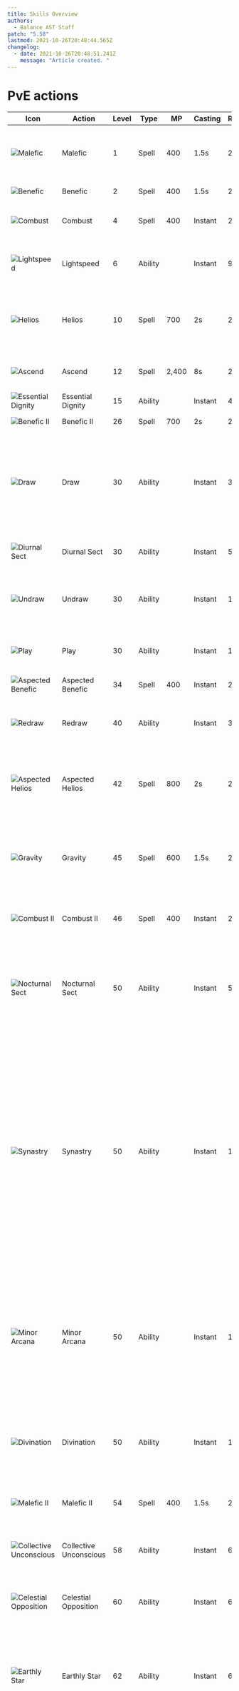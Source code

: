 ```yaml
---
title: Skills Overview
authors:
  - Balance AST Staff
patch: "5.58"
lastmod: 2021-10-26T20:48:44.565Z
changelog:
  - date: 2021-10-26T20:48:51.241Z
    message: "Article created. "
---
```

# PvE actions

| Icon                                                                  | Action                 | Level | Type    | MP    | Casting | Recast | Description                                                                                                                                                                                                                               |
| --------------------------------------------------------------------- | ---------------------- | ----- | ------- | ----- | ------- | ------ | ----------------------------------------------------------------------------------------------------------------------------------------------------------------------------------------------------------------------------------------- |
| ![Malefic](https://xivapi.com/i/003000//003120_hr1.png)               | Malefic                | 1     | Spell   | 400   | 1.5s    | 2.5s   | Deals unaspected damage with a potency of 150.                                                                                                                                                                                            |
| ![Benefic](https://xivapi.com/i/003000/003126_hr1.png)                | Benefic                | 2     | Spell   | 400   | 1.5s    | 2.5s   | Restores target's HP.                                                                                                                                                                                                                     |
| ![Combust](https://xivapi.com/i/003000/003124_hr1.png)                | Combust                | 4     | Spell   | 400   | Instant | 2.5s   | Deals unaspected damage over time.                                                                                                                                                                                                        |
| ![Lightspeed](https://xivapi.com/i/003000/003135_hr1.png)             | Lightspeed             | 6     | Ability |       | Instant | 90s    | Reduces cast times for spells by 2.5 seconds.                                                                                                                                                                                             |
| ![Helios](https://xivapi.com/i/003000/003129_hr1.png)                 | Helios                 | 10    | Spell   | 700   | 2s      | 2.5s   | Restores own HP and the HP of all nearby party members.                                                                                                                                                                                   |
| ![Ascend](https://xivapi.com/i/003000/003132_hr1.png)                 | Ascend                 | 12    | Spell   | 2,400 | 8s      | 2.5s   | Resurrects target to a weakened state.                                                                                                                                                                                                    |
| ![Essential Dignity](https://xivapi.com/i/003000/003141_hr1.png)      | Essential Dignity      | 15    | Ability |       | Instant | 40s    | Restores target's HP.                                                                                                                                                                                                                     |
| ![Benefic II](https://xivapi.com/i/003000/003128_hr1.png)             | Benefic II             | 26    | Spell   | 700   | 2s      | 2.5s   | Restores target's HP.                                                                                                                                                                                                                     |
| ![Draw](https://xivapi.com/i/003000/003101_hr1.png)                   | Draw                   | 30    | Ability |       | Instant | 30s    | Draw a Card (arcanum) from your divining deck. Only one arcanum can be drawn at a time.                                                                                                                                                   |
| ![Diurnal Sect](https://xivapi.com/i/003000/003133_hr1.png)           | Diurnal Sect           | 30    | Ability |       | Instant | 5s     | Adds Regen to certain actions.                                                                                                                                                                                                            |
| ![Undraw](https://xivapi.com/i/003000/003108_hr1.png)                 | Undraw                 | 30    | Ability |       | Instant | 1s     | Return the currently drawn arcanum back to the deck.                                                                                                                                                                                      |
| ![Play](https://xivapi.com/i/003000/003102_hr1.png)                   | Play                   | 30    | Ability |       | Instant | 1s     | Triggers the effect of your drawn arcanum.                                                                                                                                                                                                |
| ![Aspected Benefic](https://xivapi.com/i/003000/003127_hr1.png)       | Aspected Benefic       | 34    | Spell   | 400   | Instant | 2.5s   | Restores target's HP.                                                                                                                                                                                                                     |
| ![Redraw](https://xivapi.com/i/003000/003105_hr1.png)                 | Redraw                 | 40    | Ability |       | Instant | 30s    | Draws a different arcanum from your deck. Three charges.                                                                                                                                                                                                 |
| ![Aspected Helios](https://xivapi.com/i/003000/003130_hr1.png)        | Aspected Helios        | 42    | Spell   | 800   | 2s      | 2.5s   | Restores own HP and the HP of all nearby party members.                                                                                                                                                                                   |
| ![Gravity](https://xivapi.com/i/003000/003123_hr1.png)                | Gravity                | 45    | Spell   | 600   | 1.5s    | 2.5s   | Deals unaspected damage with a potency of 140 to target and all enemies nearby it.                                                                                                                                                        |
| ![Combust II](https://xivapi.com/i/003000/003125_hr1.png)             | Combust II             | 46    | Spell   | 400   | Instant | 2.5s   | Deals unaspected damage over time.                                                                                                                                                                                                        |
| ![Nocturnal Sect](https://xivapi.com/i/003000/003134_hr1.png)         | Nocturnal Sect         | 50    | Ability |       | Instant | 5s     | Adds a damage-nullifying barrier to certain actions. Also increases MP cost of Aspected Benefic.                                                                                                                                          |
| ![Synastry](https://xivapi.com/i/003000/003139_hr1.png)               | Synastry               | 50    | Ability |       | Instant | 120s   | Generate an aetheric bond with target party member. Each time you cast a single-target healing spell on yourself or a party member, the party member with whom you have the bond will also recover HP equaling 40% of the original spell. |
| ![Minor Arcana](https://xivapi.com/i/003000/003106_hr1.png)           | Minor Arcana           | 50    | Ability |       | Instant | 1s     | Converts currently drawn arcanum into the Lord of Crowns when Balance, Arrow, or Spear, or the Lady of Crowns when Bole, Ewer, or Spire.                                                                                                  |
| ![Divination](https://xivapi.com/i/003000/003553_hr1.png)             | Divination             | 50    | Ability |       | Instant | 120s   | Increases damage dealt by self and nearby party members.                                                                                                                                                                                  |
| ![Malefic II](https://xivapi.com/i/003000/003122_hr1.png)             | Malefic II             | 54    | Spell   | 400   | 1.5s    | 2.5s   | Deals unaspected damage with a potency of 170.                                                                                                                                                                                            |
| ![Collective Unconscious](https://xivapi.com/i/003000/003140_hr1.png) | Collective Unconscious | 58    | Ability |       | Instant | 60s    | Creates a celestial ring around the caster.                                                                                                                                                                                               |
| ![Celestial Opposition](https://xivapi.com/i/003000//003142_hr1.png)  | Celestial Opposition   | 60    | Ability |       | Instant | 60s    | Restores own HP and the HP of all nearby party members.                                                                                                                                                                                   |
| ![Earthly Star](https://xivapi.com/i/003000/003143_hr1.png)           | Earthly Star           | 62    | Ability |       | Instant | 60s    | Deploys an Earthly Star in the designated area and grants the effect of Earthly Dominance.                                                                                                                                                |
| ![Stellar Detonation](https://xivapi.com/i/003000/003144_hr1.png)     | Stellar Detonation     | 62    | Ability |       | Instant | 3s     | While under the effect of Earthly Dominance, detonates the currently deployed Earthly Star creating a Stellar Burst that deals unaspected damage with a potency of 100 to all nearby enemies.                                             |
| ![Malefic III](https://xivapi.com/i/003000/003145_hr1.png)            | Malefic III            | 64    | Spell   | 400   | 1.5s    | 2.5s   | Deals unaspected damage with a potency of 210.                                                                                                                                                                                            |
| ![Sleeve Draw](https://xivapi.com/i/003000/003107_hr1.png)            | Sleeve Draw            | 70    | Ability |       | Instant | 180s   | Draws a card (arcanum) from your divining deck, different from seals you have already obtained.                                                                                                                                                                                           |
| ![Combust III](https://xivapi.com/i/003000/003554_hr1.png)            | Combust III            | 72    | Spell   | 400   | Instant | 2.5s   | Deals unaspected damage over time.                                                                                                                                                                                                        |
| ![Malefic IV](https://xivapi.com/i/003000/003555_hr1.png)             | Malefic IV             | 72    | Spell   | 400   | 1.5s    | 2.5s   | Deals unaspected damage with a potency of 250.                                                                                                                                                                                            |
| ![Celestial Intersection](https://xivapi.com/i/003000/003556_hr1.png) | Celestial Intersection | 74    | Ability |       | Instant | 30s    | Restores own or target party member's HP.                                                                                                                                                                                                 |
| ![Horoscope](https://xivapi.com/i/003000/003550_hr1.png)              | Horoscope              | 76    | Ability |       | Instant | 60s    | Reads your fortune and those of nearby party members, granting them Horoscope.                                                                                                                                                            |
| ![Neutral Sect](https://xivapi.com/i/003000/003552_hr1.png)           | Neutral Sect           | 80    | Ability |       | Instant | 120s   | Increases healing magic potency by 20%. Aspected Benefic and Aspected Helios receive the effects of both Diurnal Sect and Nocturnal Sect.                                                                                                                                                                                                   |

# Arcana

Arcana actions comprise abilities provided by drawing a random card from the astrologian deck.

| Icon                                                          | Action         | Level | Type    | MP  | Casting | Recast | Description                                                                                                          |
| ------------------------------------------------------------- | -------------- | ----- | ------- | --- | ------- | ------ | -------------------------------------------------------------------------------------------------------------------- |
| ![the Balance](https://xivapi.com/i/003000/003110_hr1.png)    | The Balance    | 30    | Ability |     | Instant | 1s     | Increases damage dealt by a party member or self by 6% if target is melee DPS or Tank, or 3% for all other roles.    |
| ![the Bole](https://xivapi.com/i/003000/003111_hr1.png)       | The Bole       | 30    | Ability |     | Instant | 1s     | Increases damage dealt by a party member or self by 6% if target is ranged DPS or healer, or 3% for all other roles. |
| ![the Arrow](https://xivapi.com/i/003000/003112_hr1.png)      | The Arrow      | 30    | Ability |     | Instant | 1s     | Increases damage dealt by a party member or self by 6% if target is melee DPS or tank, or 3% for all other roles.    |
| ![the Spear](https://xivapi.com/i/003000/003113_hr1.png)      | The Spear      | 30    | Ability |     | Instant | 1s     | Increases damage dealt by a party member or self by 6% if target is melee DPS or tank, or 3% for all other roles.    |
| ![the Ewer](https://xivapi.com/i/003000/003114_hr1.png)       | The Ewer       | 30    | Ability |     | Instant | 1s     | Increases damage dealt by a party member or self by 6% if target is ranged DPS or healer, or 3% for all other roles. |
| ![the Spire](https://xivapi.com/i/003000/003115_hr1.png)      | The Spire      | 30    | Ability |     | Instant | 1s     | Increases damage dealt by a party member or self by 6% if target is ranged DPS or healer, or 3% for all other roles. |
| ![Lord of Crowns](https://xivapi.com/i/003000/003147_hr1.png) | Lord of Crowns | 66    | Ability |     | Instant | 1s     | Increases damage dealt by a party member or self by 8% if target is melee DPS or tank, or 4% for all other roles.    |
| ![Lady of Crowns](https://xivapi.com/i/003000/003146_hr1.png) | Lady of Crowns | 66    | Ability |     | Instant | 1s     | Increases damage dealt by a party member or self by 8% if target is ranged DPS or healer, or 4% for all other roles. |

# Healer actions

| Icon                                                          | Action         | Level | Type    | MP  | Casting | Recast | Description                                                                                                                               |
| ------------------------------------------------------------- | -------------- | ----- | ------- | --- | ------- | ------ | ----------------------------------------------------------------------------------------------------------------------------------------- |
| ![Repose](https://xivapi.com/i/000000//000891_hr1.png)        | Repose         | 8     | Spell   | 600 | 2.5s    | 2.5s   | Inflicts target with Sleep.                                                                                                               |
| ![Esuna](https://xivapi.com/i/000000//000884_hr1.png)         | Esuna          | 10    | Spell   | 400 | 1s      | 2.5s   | Removes a single detrimental effect from target.                                                                                          |
| ![Swiftcast](https://xivapi.com/i/000000//000866_hr1.png)     | Swiftcast      | 18    | Ability |     | Instant | 60s    | Next spell is cast immediately.                                                                                                           |
| ![Lucid Dreaming](https://xivapi.com/i/000000/000865_hr1.png) | Lucid Dreaming | 24    | Ability |     | Instant | 60s    | Gradually restores own MP.                                                                                                                |
| ![Surecast](https://xivapi.com/i/000000//000869_hr1.png)      | Surecast       | 44    | Ability |     | Instant | 120s   | Spells can be cast without interruption. Nullifies most knockback effects.                                                                |
| ![Rescue](https://xivapi.com/i/000000/000890_hr1.png)         | Rescue         | 48    | Ability |     | Instant | 120s   | Instantly draw target party member to your side. Cannot be used outside of combat or when target is suffering from certain enfeeblements. |